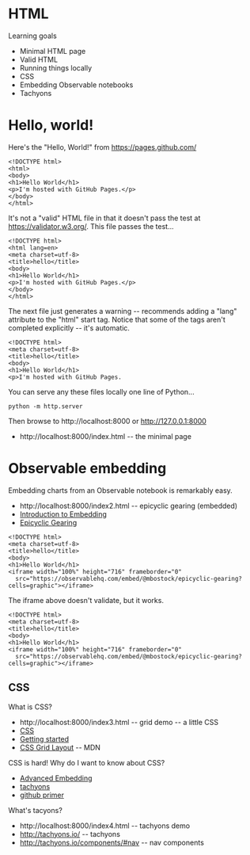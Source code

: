 
# HTML

Learning goals

* Minimal HTML page
* Valid HTML
* Running things locally
* CSS
* Embedding Observable notebooks
* Tachyons

# Hello, world!

Here's the "Hello, World!" from https://pages.github.com/

```
<!DOCTYPE html>
<html>
<body>
<h1>Hello World</h1>
<p>I'm hosted with GitHub Pages.</p>
</body>
</html>
```

It's not a "valid" HTML file in that it doesn't pass the test at https://validator.w3.org/.
This file passes the test...

```
<!DOCTYPE html>
<html lang=en>
<meta charset=utf-8>
<title>hello</title>
<body>
<h1>Hello World</h1>
<p>I'm hosted with GitHub Pages.</p>
</body>
</html>
```

The next file just generates a warning -- recommends adding a "lang" attribute to the "html" start tag.
Notice that some of the tags aren't completed explicitly -- it's automatic.

```
<!DOCTYPE html>
<meta charset=utf-8>
<title>hello</title>
<body>
<h1>Hello World</h1>
<p>I'm hosted with GitHub Pages.
```

You can serve any these files locally one line of Python...

```
python -m http.server
```
Then browse to http://localhost:8000 or http://127.0.0.1:8000

* http://localhost:8000/index.html -- the minimal page

# Observable embedding

Embedding charts from an Observable notebook is remarkably easy.

* http://localhost:8000/index2.html -- epicyclic gearing (embedded)
* [Introduction to Embedding](https://observablehq.com/@observablehq/introduction-to-embedding)
* [Epicyclic Gearing](https://observablehq.com/@mbostock/epicyclic-gearing)

```
<!DOCTYPE html>
<meta charset=utf-8>
<title>hello</title>
<body>
<h1>Hello World</h1>
<iframe width="100%" height="716" frameborder="0"
  src="https://observablehq.com/embed/@mbostock/epicyclic-gearing?cells=graphic"></iframe>
```

The iframe above doesn't validate, but it works.

```
<!DOCTYPE html>
<meta charset=utf-8>
<title>hello</title>
<body>
<h1>Hello World</h1>
<iframe width="100%" height="716" frameborder="0"
  src="https://observablehq.com/embed/@mbostock/epicyclic-gearing?cells=graphic"></iframe>
```

## CSS

What is CSS?

* http://localhost:8000/index3.html -- grid demo -- a little CSS
* [CSS](https://developer.mozilla.org/en-US/docs/Web/CSS)
* [Getting started](https://developer.mozilla.org/en-US/docs/Learn/CSS/First_steps/Getting_started)
* [CSS Grid Layout](https://developer.mozilla.org/en-US/docs/Web/CSS/CSS_Grid_Layout) -- MDN

CSS is hard! Why do I want to know about CSS?

* [Advanced Embedding](https://observablehq.com/@observablehq/downloading-and-embedding-notebooks)
* [tachyons](http://tachyons.io/)
* [github primer](https://primer.style/css/)

What's tacyons?

* http://localhost:8000/index4.html -- tachyons demo
* http://tachyons.io/ -- tachyons
* http://tachyons.io/components/#nav -- nav components
